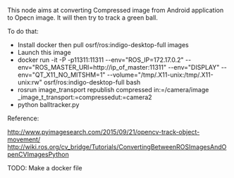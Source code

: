 This node aims at converting Compressed image from Android application to Opecn image.
It will then try to track a green ball.

To do that:
- Install docker then pull osrf/ros:indigo-desktop-full images
- Launch this image
- docker run -it -P -p11311:11311 --env="ROS_IP=172.17.0.2" --env="ROS_MASTER_URI=http://ip_of_master:11311" --env="DISPLAY" --env="QT_X11_NO_MITSHM=1" --volume="/tmp/.X11-unix:/tmp/.X11-unix:rw" osrf/ros:indigo-desktop-full bash
- rosrun image_transport republish compressed in:=/camera/image _image_t_transport:=compressedut:=camera2
- python balltracker.py

Reference:

http://www.pyimagesearch.com/2015/09/21/opencv-track-object-movement/
http://wiki.ros.org/cv_bridge/Tutorials/ConvertingBetweenROSImagesAndOpenCVImagesPython


TODO:
Make a docker file
